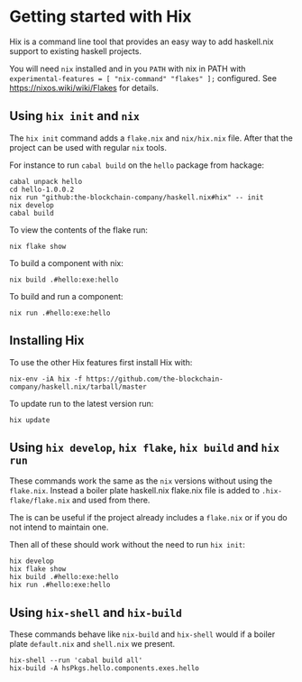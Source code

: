 # Getting started with Hix

Hix is a command line tool that provides an easy way to add haskell.nix
support to existing haskell projects.

You will need `nix` installed and in you `PATH` with nix in PATH with
`experimental-features = [ "nix-command" "flakes" ];` configured.
See https://nixos.wiki/wiki/Flakes for details.

## Using `hix init` and `nix`

The `hix init` command adds a `flake.nix` and `nix/hix.nix` file.
After that the project can be used with regular `nix` tools.

For instance to run `cabal build` on the `hello` package from hackage:

```shell
cabal unpack hello
cd hello-1.0.0.2
nix run "github:the-blockchain-company/haskell.nix#hix" -- init
nix develop
cabal build
```

To view the contents of the flake run:

```shell
nix flake show
```

To build a component with nix:

```shell
nix build .#hello:exe:hello
```

To build and run a component:

```shell
nix run .#hello:exe:hello
```

## Installing Hix

To use the other Hix features first install Hix with:

```shell
nix-env -iA hix -f https://github.com/the-blockchain-company/haskell.nix/tarball/master
```

To update run to the latest version run:

```shell
hix update
```

## Using `hix develop`, `hix flake`, `hix build` and `hix run`

These commands work the same as the `nix` versions
without using the `flake.nix`.  Instead a boiler
plate haskell.nix flake.nix file is added to
`.hix-flake/flake.nix` and used from there.

The is can be useful if the project already includes a
`flake.nix` or if you do not intend to maintain one.


Then all of these should work without the need to
run `hix init`:

```shell
hix develop
hix flake show
hix build .#hello:exe:hello
hix run .#hello:exe:hello
```

## Using `hix-shell` and `hix-build`

These commands behave like `nix-build` and `hix-shell`
would if a boiler plate `default.nix` and `shell.nix`
we present.

```shell
hix-shell --run 'cabal build all'
hix-build -A hsPkgs.hello.components.exes.hello
```
